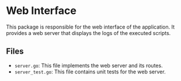 # Web Interface

This package is responsible for the web interface of the application. It provides a web server that displays the logs of the executed scripts.

## Files

- `server.go`: This file implements the web server and its routes.
- `server_test.go`: This file contains unit tests for the web server.
